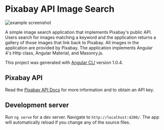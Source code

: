 # Pixabay API Image Search

![example screenshot](http://wesdoyle.net/content/images/2017/06/ng-pixabay-api-screenshot.PNG)

A simple image search application that implements Pixabay's public API.  Users search for images matching a keyword and the application returns a gallery of those images that link back to Pixabay.  All images in the application are provided by Pixabay. The application implements Angular 4's Http class, Angular Material, and Masonry.js.

This project was generated with [Angular CLI](https://github.com/angular/angular-cli) version 1.0.4.

## Pixabay API

Read the [Pixabay API Docs](https://pixabay.com/api/docs/) for more information and to obtain an API key.

## Development server

Run `ng serve` for a dev server. Navigate to `http://localhost:4200/`. The app will automatically reload if you change any of the source files.
